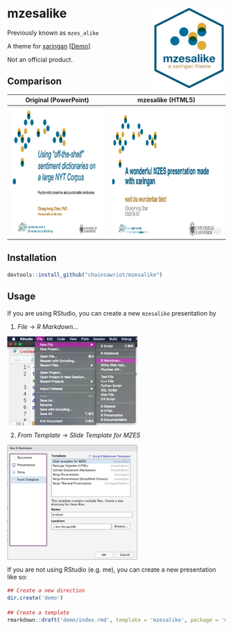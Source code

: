 # mzesalike <img src="man/figures/logo.png" align="right" height="200" />

Previously known as `mzes_alike`

A theme for [xaringan](https://cran.r-project.org/web/packages/xaringan/index.html) [[Demo](https://chainsawriot.github.io/mzesalike/)]

Not an official product.

## Comparison

Original (PowerPoint)             |  mzesalike (HTML5)
:-------------------------:|:-------------------------:
<img src = "man/figures/originalmzes.png" height = "300">  |  <img src = "man/figures/mzesalike.png" height = "300">

## Installation

```r
devtools::install_github("chainsawriot/mzesalike")
```

## Usage

If you are using RStudio, you can create a new `mzesalike` presentation by

1. *File* -> *R Markdown...*

<img src = "man/figures/rstudio1.png" width = "300" align = "center">

2. *From Template* -> *Slide Template for MZES*

<img src = "man/figures/rstudio2.png" width = "300" align = "center">

If you are not using RStudio (e.g. me), you can create a new presentation like so:

```r
## Create a new direction
dir.create('demo')

## Create a template
rmarkdown::draft('demo/index.rmd', template = 'mzesalike', package = 'mzesalike', edit = FALSE)
```

